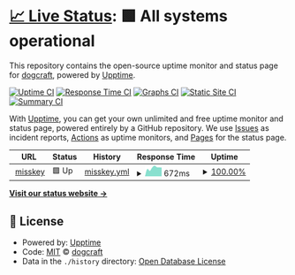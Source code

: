# [📈 Live Status](https://status.dogcraft.top): <!--live status--> **🟩 All systems operational**

This repository contains the open-source uptime monitor and status page for [dogcraft](https://www.neko.red/about/), powered by [Upptime](https://github.com/upptime/upptime).

[![Uptime CI](https://github.com/ybw2016v/status/workflows/Uptime%20CI/badge.svg)](https://github.com/ybw2016v/status/actions?query=workflow%3A%22Uptime+CI%22)
[![Response Time CI](https://github.com/ybw2016v/status/workflows/Response%20Time%20CI/badge.svg)](https://github.com/ybw2016v/status/actions?query=workflow%3A%22Response+Time+CI%22)
[![Graphs CI](https://github.com/ybw2016v/status/workflows/Graphs%20CI/badge.svg)](https://github.com/ybw2016v/status/actions?query=workflow%3A%22Graphs+CI%22)
[![Static Site CI](https://github.com/ybw2016v/status/workflows/Static%20Site%20CI/badge.svg)](https://github.com/ybw2016v/status/actions?query=workflow%3A%22Static+Site+CI%22)
[![Summary CI](https://github.com/ybw2016v/status/workflows/Summary%20CI/badge.svg)](https://github.com/ybw2016v/status/actions?query=workflow%3A%22Summary+CI%22)

With [Upptime](https://upptime.js.org), you can get your own unlimited and free uptime monitor and status page, powered entirely by a GitHub repository. We use [Issues](https://github.com/ybw2016v/status/issues) as incident reports, [Actions](https://github.com/ybw2016v/status/actions) as uptime monitors, and [Pages](https://status.dogcraft.top) for the status page.

<!--start: status pages-->
<!-- This summary is generated by Upptime (https://github.com/upptime/upptime) -->
<!-- Do not edit this manually, your changes will be overwritten -->
<!-- prettier-ignore -->
| URL | Status | History | Response Time | Uptime |
| --- | ------ | ------- | ------------- | ------ |
| <img alt="" src="https://icons.duckduckgo.com/ip3/m.nekohub.uk.ico" height="13"> [misskey](https://m.nekohub.uk) | 🟩 Up | [misskey.yml](https://github.com/ybw2016v/status/commits/HEAD/history/misskey.yml) | <details><summary><img alt="Response time graph" src="./graphs/misskey/response-time-week.png" height="20"> 672ms</summary><br><a href="https://status.nekohub.uk/history/misskey"><img alt="Response time 847" src="https://img.shields.io/endpoint?url=https%3A%2F%2Fraw.githubusercontent.com%2Fybw2016v%2Fstatus%2FHEAD%2Fapi%2Fmisskey%2Fresponse-time.json"></a><br><a href="https://status.nekohub.uk/history/misskey"><img alt="24-hour response time 704" src="https://img.shields.io/endpoint?url=https%3A%2F%2Fraw.githubusercontent.com%2Fybw2016v%2Fstatus%2FHEAD%2Fapi%2Fmisskey%2Fresponse-time-day.json"></a><br><a href="https://status.nekohub.uk/history/misskey"><img alt="7-day response time 672" src="https://img.shields.io/endpoint?url=https%3A%2F%2Fraw.githubusercontent.com%2Fybw2016v%2Fstatus%2FHEAD%2Fapi%2Fmisskey%2Fresponse-time-week.json"></a><br><a href="https://status.nekohub.uk/history/misskey"><img alt="30-day response time 647" src="https://img.shields.io/endpoint?url=https%3A%2F%2Fraw.githubusercontent.com%2Fybw2016v%2Fstatus%2FHEAD%2Fapi%2Fmisskey%2Fresponse-time-month.json"></a><br><a href="https://status.nekohub.uk/history/misskey"><img alt="1-year response time 750" src="https://img.shields.io/endpoint?url=https%3A%2F%2Fraw.githubusercontent.com%2Fybw2016v%2Fstatus%2FHEAD%2Fapi%2Fmisskey%2Fresponse-time-year.json"></a></details> | <details><summary><a href="https://status.nekohub.uk/history/misskey">100.00%</a></summary><a href="https://status.nekohub.uk/history/misskey"><img alt="All-time uptime 79.28%" src="https://img.shields.io/endpoint?url=https%3A%2F%2Fraw.githubusercontent.com%2Fybw2016v%2Fstatus%2FHEAD%2Fapi%2Fmisskey%2Fuptime.json"></a><br><a href="https://status.nekohub.uk/history/misskey"><img alt="24-hour uptime 100.00%" src="https://img.shields.io/endpoint?url=https%3A%2F%2Fraw.githubusercontent.com%2Fybw2016v%2Fstatus%2FHEAD%2Fapi%2Fmisskey%2Fuptime-day.json"></a><br><a href="https://status.nekohub.uk/history/misskey"><img alt="7-day uptime 100.00%" src="https://img.shields.io/endpoint?url=https%3A%2F%2Fraw.githubusercontent.com%2Fybw2016v%2Fstatus%2FHEAD%2Fapi%2Fmisskey%2Fuptime-week.json"></a><br><a href="https://status.nekohub.uk/history/misskey"><img alt="30-day uptime 100.00%" src="https://img.shields.io/endpoint?url=https%3A%2F%2Fraw.githubusercontent.com%2Fybw2016v%2Fstatus%2FHEAD%2Fapi%2Fmisskey%2Fuptime-month.json"></a><br><a href="https://status.nekohub.uk/history/misskey"><img alt="1-year uptime 71.44%" src="https://img.shields.io/endpoint?url=https%3A%2F%2Fraw.githubusercontent.com%2Fybw2016v%2Fstatus%2FHEAD%2Fapi%2Fmisskey%2Fuptime-year.json"></a></details>

<!--end: status pages-->

[**Visit our status website →**](https://status.nekohub.uk)

## 📄 License

- Powered by: [Upptime](https://github.com/upptime/upptime)
- Code: [MIT](./LICENSE) © [dogcraft](https://www.neko.red/about/)
- Data in the `./history` directory: [Open Database License](https://opendatacommons.org/licenses/odbl/1-0/)
